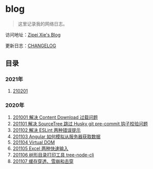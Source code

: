 # blog

> 这里记录我的网络日志。

访问地址：[Zipei Xie's Blog](https://blog.xiezipei.com/)

更新日志：[CHANGELOG](./CHANGELOG.md)

## 目录

### 2021年

1. [210201](./2021/210201.md)

### 2020年

1. [201001 解决 Content Download 过载问题](./2020/201001.md)
2. [201101 解决 SourceTree 跳过 Husky git pre-commit 钩子校验问题](./2020/201101.md)
3. [201102 解决 ESLint 两种错误提示](./2020/201102.md)
4. [201103 Angular 如何模拟从服务器获取数据](./2020/201103.md)
5. [201104 Virtual DOM](./2020/201104.md)
6. [201105 Excel 两种快速输入](./2020/201105.md)
7. [201106 树形目录打印工具 tree-node-cli](./2020/201106.md)
8. [201107 缓存穿透、雪崩和击穿](./2020/201107.md)
